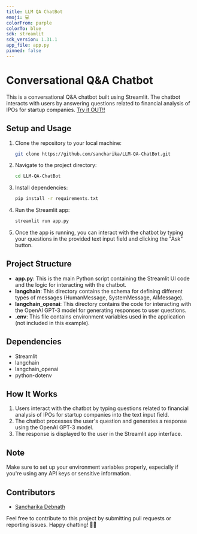 ```yaml
---
title: LLM QA ChatBot
emoji: 💻
colorFrom: purple
colorTo: blue
sdk: streamlit
sdk_version: 1.31.1
app_file: app.py
pinned: false
---
```


# Conversational Q&A Chatbot

This is a conversational Q&A chatbot built using Streamlit. The chatbot interacts with users by answering questions related to financial analysis of IPOs for startup companies. [Try it OUT!!](https://huggingface.co/spaces/sancharikadebnath/LLM-QA-ChatBot)

## Setup and Usage

1. Clone the repository to your local machine:

    ```bash
    git clone https://github.com/sancharika/LLM-QA-ChatBot.git
    ```

2. Navigate to the project directory:

    ```bash
    cd LLM-QA-ChatBot
    ```

3. Install dependencies:

    ```bash
    pip install -r requirements.txt
    ```

4. Run the Streamlit app:

    ```bash
    streamlit run app.py
    ```

5. Once the app is running, you can interact with the chatbot by typing your questions in the provided text input field and clicking the "Ask" button.

## Project Structure

- **app.py**: This is the main Python script containing the Streamlit UI code and the logic for interacting with the chatbot.
- **langchain**: This directory contains the schema for defining different types of messages (HumanMessage, SystemMessage, AIMessage).
- **langchain_openai**: This directory contains the code for interacting with the OpenAI GPT-3 model for generating responses to user questions.
- **.env**: This file contains environment variables used in the application (not included in this example).

## Dependencies

- Streamlit
- langchain
- langchain_openai
- python-dotenv

## How It Works

1. Users interact with the chatbot by typing questions related to financial analysis of IPOs for startup companies into the text input field.
2. The chatbot processes the user's question and generates a response using the OpenAI GPT-3 model.
3. The response is displayed to the user in the Streamlit app interface.

## Note

Make sure to set up your environment variables properly, especially if you're using any API keys or sensitive information.

## Contributors

- [Sancharika Debnath](https://github.com/sancharika)

Feel free to contribute to this project by submitting pull requests or reporting issues. Happy chatting! 🤖💬
